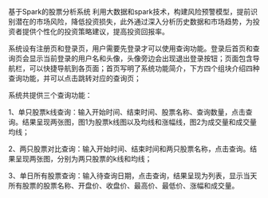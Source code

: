 基于Spark的股票分析系统
利用大数据和spark技术，构建风险预警模型，提前识别潜在的市场风险，降低投资损失，此外通过深入分析历史数据和市场趋势，为投资者提供个性化的投资策略建议，提高投资回报率。

系统设有注册页和登录页，用户需要先登录才可以使用查询功能。登录后首页和查询页会显示当前登录的用户名和头像，头像旁边会出现退出登录按钮；页面包含导航栏，可以快捷导航到各页面；首页写明了系统功能简介，下方四个组块介绍四种查询功能，并可以点击跳转对应的查询页；

系统共提供三个查询功能：

1、单只股票k线查询：输入开始时间、结束时间、股票名称、查询数量，点击查询。结果呈现两张图，图1为股票k线图以及均线和涨幅线，图2为成交量和成交量均线；

2、两只股票对比查询：输入开始时间、结束时间和两只股票名称，点击查询。结果呈现两张图，分别为两只股票的k线和均线；

3、单日所有股票查询：输入待查询日期，点击查询，结果呈现为列表，显示当天所有股票的股票名称、开盘价、收盘价、最高价、最低价、涨幅和成交量。
